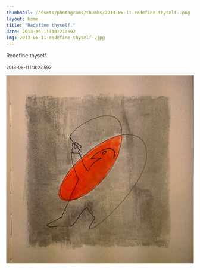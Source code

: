 ```yaml
---
thumbnail: /assets/photograms/thumbs/2013-06-11-redefine-thyself-.png
layout: home
title: "Redefine thyself."
date: 2013-06-11T18:27:59Z
img: 2013-06-11-redefine-thyself-.jpg
---
```


Redefine thyself.

<small>2013-06-11T18:27:59Z</small>

![Redefine thyself.](/assets/photograms/original/2013-06-11-redefine-thyself-.jpg)
